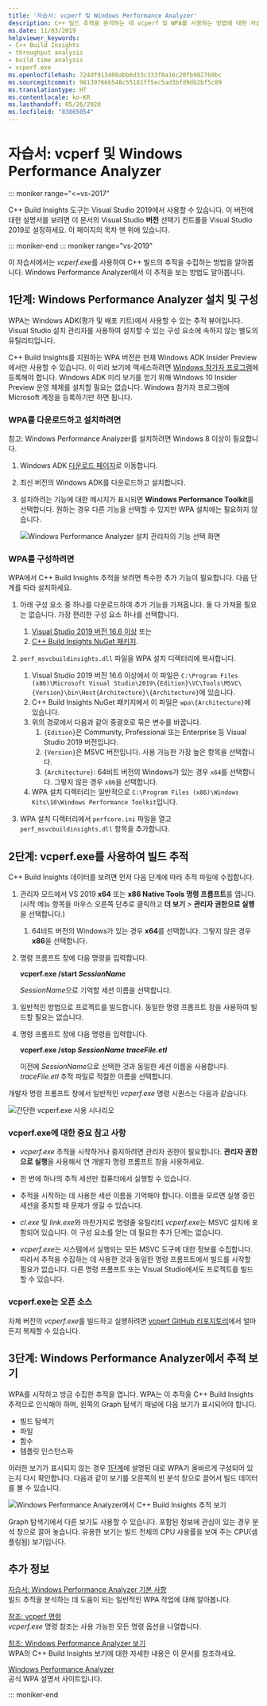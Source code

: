 ```yaml
---
title: '자습서: vcperf 및 Windows Performance Analyzer'
description: C++ 빌드 추적을 분석하는 데 vcperf 및 WPA를 사용하는 방법에 대한 자습서입니다.
ms.date: 11/03/2019
helpviewer_keywords:
- C++ Build Insights
- throughput analysis
- build time analysis
- vcperf.exe
ms.openlocfilehash: 724df913400abb6d33c333f0a16c20fb982769bc
ms.sourcegitcommit: 98139766b548c55181ff5ec5ad3bfd9db2bf5c89
ms.translationtype: HT
ms.contentlocale: ko-KR
ms.lasthandoff: 05/26/2020
ms.locfileid: "83865054"
---
```

# <a name="tutorial-vcperf-and-windows-performance-analyzer"></a>자습서: vcperf 및 Windows Performance Analyzer

::: moniker range="<=vs-2017"

C++ Build Insights 도구는 Visual Studio 2019에서 사용할 수 있습니다. 이 버전에 대한 설명서를 보려면 이 문서의 Visual Studio **버전** 선택기 컨트롤을 Visual Studio 2019로 설정하세요. 이 페이지의 목차 맨 위에 있습니다.

::: moniker-end
::: moniker range="vs-2019"

이 자습서에서는 *vcperf.exe*를 사용하여 C++ 빌드의 추적을 수집하는 방법을 알아봅니다. Windows Performance Analyzer에서 이 추적을 보는 방법도 알아봅니다.

## <a name="step-1-install-and-configure-windows-performance-analyzer"></a>1단계: Windows Performance Analyzer 설치 및 구성

WPA는 Windows ADK(평가 및 배포 키트)에서 사용할 수 있는 추적 뷰어입니다. Visual Studio 설치 관리자를 사용하여 설치할 수 있는 구성 요소에 속하지 않는 별도의 유틸리티입니다.

C++ Build Insights를 지원하는 WPA 버전은 현재 Windows ADK Insider Preview에서만 사용할 수 있습니다. 이 미리 보기에 액세스하려면 [Windows 참가자 프로그램](https://insider.windows.com)에 등록해야 합니다. Windows ADK 미리 보기를 얻기 위해 Windows 10 Insider Preview 운영 체제를 설치할 필요는 없습니다. Windows 참가자 프로그램에 Microsoft 계정을 등록하기만 하면 됩니다.

### <a name="to-download-and-install-wpa"></a>WPA를 다운로드하고 설치하려면

참고:  Windows Performance Analyzer를 설치하려면 Windows 8 이상이 필요합니다.

1. Windows ADK [다운로드 페이지](https://docs.microsoft.com/windows-hardware/get-started/adk-install)로 이동합니다.

1. 최신 버전의 Windows ADK를 다운로드하고 설치합니다.

1. 설치하려는 기능에 대한 메시지가 표시되면 **Windows Performance Toolkit**를 선택합니다. 원하는 경우 다른 기능을 선택할 수 있지만 WPA 설치에는 필요하지 않습니다.

   ![Windows Performance Analyzer 설치 관리자의 기능 선택 화면](media/wpa-installation.png)

### <a name="to-configure-wpa"></a><a name="configuration-steps"></a> WPA를 구성하려면

WPA에서 C++ Build Insights 추적을 보려면 특수한 추가 기능이 필요합니다. 다음 단계를 따라 설치하세요.

1. 아래 구성 요소 중 하나를 다운로드하여 추가 기능을 가져옵니다. 둘 다 가져올 필요는 없습니다. 가장 편리한 구성 요소 하나를 선택합니다.
    1. [Visual Studio 2019 버전 16.6 이상](https://visualstudio.microsoft.com/downloads/) 또는
    1. [C++ Build Insights NuGet 패키지](https://www.nuget.org/packages/Microsoft.Cpp.BuildInsights/).

1. `perf_msvcbuildinsights.dll` 파일을 WPA 설치 디렉터리에 복사합니다.
    1. Visual Studio 2019 버전 16.6 이상에서 이 파일은 `C:\Program Files (x86)\Microsoft Visual Studio\2019\{Edition}\VC\Tools\MSVC\{Version}\bin\Host{Architecture}\{Architecture}`에 있습니다.
    1. C++ Build Insights NuGet 패키지에서 이 파일은 `wpa\{Architecture}`에 있습니다.
    1. 위의 경로에서 다음과 같이 중괄호로 묶은 변수를 바꿉니다.
        1. `{Edition}`은 Community, Professional 또는 Enterprise 등 Visual Studio 2019 버전입니다.
        1. `{Version}`은 MSVC 버전입니다. 사용 가능한 가장 높은 항목을 선택합니다.
        1. `{Architecture}`: 64비트 버전의 Windows가 있는 경우 `x64`를 선택합니다. 그렇지 않은 경우 `x86`을 선택합니다.
    1. WPA 설치 디렉터리는 일반적으로 `C:\Program Files (x86)\Windows Kits\10\Windows Performance Toolkit`입니다.

1. WPA 설치 디렉터리에서 `perfcore.ini` 파일을 열고 `perf_msvcbuildinsights.dll` 항목을 추가합니다.

## <a name="step-2-trace-your-build-with-vcperfexe"></a>2단계: vcperf.exe를 사용하여 빌드 추적

C++ Build Insights 데이터를 보려면 먼저 다음 단계에 따라 추적 파일에 수집합니다.

1. 관리자 모드에서 VS 2019 **x64** 또는 **x86 Native Tools 명령 프롬프트**를 엽니다. (시작 메뉴 항목을 마우스 오른쪽 단추로 클릭하고 **더 보기** > **관리자 권한으로 실행**을 선택합니다.)
    1. 64비트 버전의 Windows가 있는 경우 **x64**를 선택합니다. 그렇지 않은 경우 **x86**을 선택합니다.

1. 명령 프롬프트 창에 다음 명령을 입력합니다.

   **vcperf.exe /start _SessionName_**

   *SessionName*으로 기억할 세션 이름을 선택합니다.

1. 일반적인 방법으로 프로젝트를 빌드합니다. 동일한 명령 프롬프트 창을 사용하여 빌드할 필요는 없습니다.

1. 명령 프롬프트 창에 다음 명령을 입력합니다.

   **vcperf.exe /stop _SessionName_ _traceFile.etl_**

   이전에 *SessionName*으로 선택한 것과 동일한 세션 이름을 사용합니다. *traceFile.etl* 추적 파일로 적절한 이름을 선택합니다.

개발자 명령 프롬프트 창에서 일반적인 *vcperf.exe* 명령 시퀀스는 다음과 같습니다.

![간단한 vcperf.exe 사용 시나리오](media/vcperf-simple-usage.png)

### <a name="important-notes-about-vcperfexe"></a>vcperf.exe에 대한 중요 참고 사항

- *vcperf.exe* 추적을 시작하거나 중지하려면 관리자 권한이 필요합니다. **관리자 권한으로 실행**을 사용해서 연 개발자 명령 프롬프트 창을 사용하세요.

- 한 번에 하나의 추적 세션만 컴퓨터에서 실행할 수 있습니다.

- 추적을 시작하는 데 사용한 세션 이름을 기억해야 합니다. 이름을 모르면 실행 중인 세션을 중지할 때 문제가 생길 수 있습니다.

- *cl.exe* 및 *link.exe*와 마찬가지로 명령줄 유틸리티 *vcperf.exe*는 MSVC 설치에 포함되어 있습니다. 이 구성 요소를 얻는 데 필요한 추가 단계는 없습니다.

- *vcperf.exe*는 시스템에서 실행되는 모든 MSVC 도구에 대한 정보를 수집합니다. 따라서 추적을 수집하는 데 사용한 것과 동일한 명령 프롬프트에서 빌드를 시작할 필요가 없습니다. 다른 명령 프롬프트 또는 Visual Studio에서도 프로젝트를 빌드할 수 있습니다.

### <a name="vcperfexe-is-open-source"></a>vcperf.exe는 오픈 소스

자체 버전의 *vcperf.exe*를 빌드하고 실행하려면 [vcperf GitHub 리포지토리](https://github.com/microsoft/vcperf)에서 얼마든지 복제할 수 있습니다.

## <a name="step-3-view-your-trace-in-windows-performance-analyzer"></a>3단계: Windows Performance Analyzer에서 추적 보기

WPA를 시작하고 방금 수집한 추적을 엽니다. WPA는 이 추적을 C++ Build Insights 추적으로 인식해야 하며, 왼쪽의 Graph 탐색기 패널에 다음 보기가 표시되어야 합니다.

- 빌드 탐색기
- 파일
- 함수
- 템플릿 인스턴스화

이러한 보기가 표시되지 않는 경우 [1단계](#configuration-steps)에 설명된 대로 WPA가 올바르게 구성되어 있는지 다시 확인합니다. 다음과 같이 보기를 오른쪽의 빈 분석 창으로 끌어서 빌드 데이터를 볼 수 있습니다.

![Windows Performance Analyzer에서 C++ Build Insights 추적 보기](media/wpa-viewing-trace.gif)

Graph 탐색기에서 다른 보기도 사용할 수 있습니다. 포함된 정보에 관심이 있는 경우 분석 창으로 끌어 놓습니다. 유용한 보기는 빌드 전체의 CPU 사용률을 보여 주는 CPU(샘플링됨) 보기입니다.

## <a name="more-information"></a>추가 정보

[자습서: Windows Performance Analyzer 기본 사항](wpa-basics.md)\
빌드 추적을 분석하는 데 도움이 되는 일반적인 WPA 작업에 대해 알아봅니다.

[참조: vcperf 명령](/cpp/build-insights/reference/vcperf-commands)\
*vcperf.exe* 명령 참조는 사용 가능한 모든 명령 옵션을 나열합니다.

[참조: Windows Performance Analyzer 보기](/cpp/build-insights/reference/wpa-views)\
WPA의 C++ Build Insights 보기에 대한 자세한 내용은 이 문서를 참조하세요.

[Windows Performance Analyzer](/windows-hardware/test/wpt/windows-performance-analyzer)\
공식 WPA 설명서 사이트입니다.

::: moniker-end
